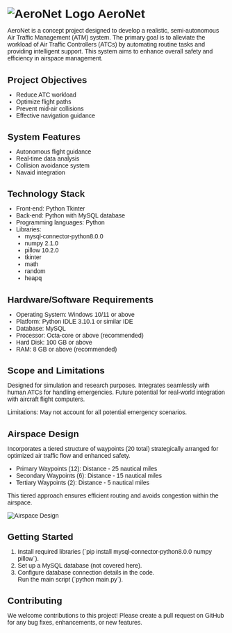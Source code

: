 <!DOCTYPE html>
<html lang="en">
<head>
  <meta charset="UTF-8">
  <meta name="viewport" content="width=device-width, initial-scale=1.0">
  <title>AeroNet: Semi-Autonomous Air Traffic Management System</title>
  <style>
    /* You can add basic styling here to enhance the appearance */
    body {
      font-family: sans-serif;
      margin: 20px;
    }
    h1, h2 {
      margin-bottom: 10px;
    }
    ul {
      list-style: disc;
      padding-left: 20px;
    }
  </style>
</head>
<body>
  <h1>
    <img src="https://i.ibb.co/853WF7T/icon.jpg" alt="AeroNet Logo">
    AeroNet
  </h1>
  <p>AeroNet is a concept project designed to develop a realistic, semi-autonomous Air Traffic Management (ATM) system. The primary goal is to alleviate the workload of Air Traffic Controllers (ATCs) by automating routine tasks and providing intelligent support. This system aims to enhance overall safety and efficiency in airspace management.</p>

  <h2>Project Objectives</h2>
  <ul>
    <li>Reduce ATC workload</li>
    <li>Optimize flight paths</li>
    <li>Prevent mid-air collisions</li>
    <li>Effective navigation guidance</li>
  </ul>

  <h2>System Features</h2>
  <ul>
    <li>Autonomous flight guidance</li>
    <li>Real-time data analysis</li>
    <li>Collision avoidance system</li>
    <li>Navaid integration</li>
  </ul>

  <h2>Technology Stack</h2>
  <ul>
    <li>Front-end: Python Tkinter</li>
    <li>Back-end: Python with MySQL database</li>
    <li>Programming languages: Python</li>
    <li>Libraries:
      <ul>
        <li>mysql-connector-python8.0.0</li>
        <li>numpy 2.1.0</li>
        <li>pillow 10.2.0</li>
        <li>tkinter</li>
        <li>math</li>
        <li>random</li>
        <li>heapq</li>
      </ul>
    </li>
  </ul>

  <h2>Hardware/Software Requirements</h2>
  <ul>
    <li>Operating System: Windows 10/11 or above</li>
    <li>Platform: Python IDLE 3.10.1 or similar IDE</li>
    <li>Database: MySQL</li>
    <li>Processor: Octa-core or above (recommended)</li>
    <li>Hard Disk: 100 GB or above</li>
    <li>RAM: 8 GB or above (recommended)</li>
  </ul>

  <h2>Scope and Limitations</h2>
  <p>Designed for simulation and research purposes. Integrates seamlessly with human ATCs for handling emergencies. Future potential for real-world integration with aircraft flight computers.</p>
  <p>Limitations: May not account for all potential emergency scenarios.</p>

  <h2>Airspace Design</h2>
  <p>Incorporates a tiered structure of waypoints (20 total) strategically arranged for optimized air traffic flow and enhanced safety.
    <ul>
      <li>Primary Waypoints (12): Distance - 25 nautical miles</li>
      <li>Secondary Waypoints (6): Distance - 15 nautical miles</li>
      <li>Tertiary Waypoints (2): Distance - 5 nautical miles</li>
    </ul>
  This tiered approach ensures efficient routing and avoids congestion within the airspace.</p>

  <p>
    <img src="https://i.ibb.co/XCjfr3R/image.png" alt="Airspace Design">
  </p>

  <h2>Getting Started</h2>
  <ol>
    <li>Install required libraries (`pip install mysql-connector-python8.0.0 numpy pillow`).</li>
    <li>Set up a MySQL database (not covered here).</li>
    <li>Configure database connection details in the code.</li>
    <li<li>Run the main script (`python main.py`).</li>
  </ol>

  <h2>Contributing</h2>
  <p>We welcome contributions to this project! Please create a pull request on GitHub for any bug fixes, enhancements, or new features.</p>
</body>
</html>
